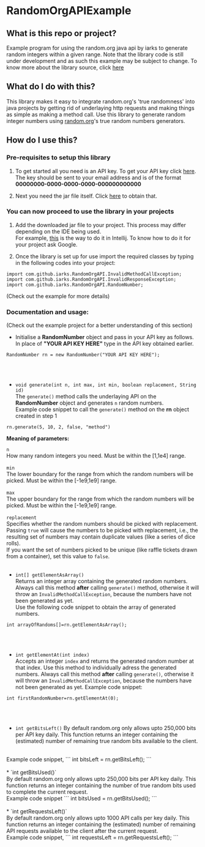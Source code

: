 # RandomOrgAPIExample

## What is this repo or project?

Example program for using the random.org java api by iarks to generate random integers within a given range. Note that the library code is still under development and as such this example may be subject to change.
To know more about the library source, click [here](https://bitbucket.org/iarks/randomorgapi)

## What do I do with this?

This library makes it easy to integrate random.org's 'true randomness' into java projects by getting rid of underlaying http requests and making things as simple as making a method call. Use this library to generate random integer numbers using [random.org](https://www.random.org/)'s true random numbers generators.

## How do I use this?
### Pre-requisites to setup this library
1. To get started all you need is an API key. To get your API key click [here](https://api.random.org/api-keys/beta).<br>The key should be sent to your email address and is of the format **00000000-0000-0000-0000-000000000000**</br>

2. Next you need the jar file itself. Click [here](https://raw.githubusercontent.com/iarks/RandomOrgAPIExample/master/lib/RandomNumberGenerator.jar) to obtain that.

### You can now proceed to use the library in your projects
1. Add the downloaded jar file to your project. This process may differ depending on the IDE being used.<br>For example, [this](https://stackoverflow.com/questions/1051640/correct-way-to-add-external-jars-lib-jar-to-an-intellij-idea-project) is the way to do it in Intellij. To know how to do it for your project ask Google.

2. Once the library is set up for use import the required classes by typing in the following codes into your project:
```
import com.github.iarks.RandomOrgAPI.InvalidMethodCallException;
import com.github.iarks.RandomOrgAPI.InvalidResponseException;
import com.github.iarks.RandomOrgAPI.RandomNumber;
```
(Check out the example for more details)

### Documentation and usage:
(Check out the example project for a better understanding of this section)

* Initialise a **RandomNumber** object and pass in your API key as follows. In place of **"YOUR API KEY HERE"** type in the API key obtained earlier.
```
RandomNumber rn = new RandomNumber("YOUR API KEY HERE");
```
<br><br>
* `void generate(int n, int max, int min, boolean replacement, String id)`<br>
The `generate()` method calls the underlaying API on the **RandomNumber** object and generates `n` random numbers.<br>
Example code snippet to call the `generate()` method on the **rn** object created in step 1
```
rn.generate(5, 10, 2, false, "method")
```
**Meaning of parameters:**<br>

`n`
<br>How many random integers you need. Must be within the [1,1e4] range.<br><br>
`min`
<br>The lower boundary for the range from which the random numbers will be picked. Must be within the [-1e9,1e9] range.<br><br>
`max`<br>The upper boundary for the range from which the random numbers will be picked. Must be within the [-1e9,1e9] range.<br><br>
`replacement`<br>Specifies whether the random numbers should be picked with replacement.
<br>Passing `true` will cause the numbers to be picked with replacement, i.e., the resulting set of numbers may contain duplicate values (like a series of dice rolls).
<br>If you want the set of numbers picked to be unique (like raffle tickets drawn from a container), set this value to `false`.
<br><br>
* `int[] getElementAsArray()`<br>
Returns an integer array containing the generated random numbers. Always call this method **after** calling `generate()` method, otherwise it will throw an `InvalidMethodCallException`, because the numbers have not been generated as yet.
<br>Use the following code snippet to obtain the array of generated numbers.
```
int arrayOfRandoms[]=rn.getElementAsArray();
```
<br><br>
* `int getElementAt(int index)`
<br>Accepts an integer `index` and returns the generated random number at that index. Use this method to individually adress the generated numbers. Always call this method **after** calling  `generate()`, otherwise it will throw an `InvalidMethodCallException`, because the numbers have not been generated as yet.
Example code snippet:
```
int firstRandomNumber=rn.getElementAt(0);
```
<br><br>
* `int getBitsLeft()`
By default random.org only allows upto 250,000 bits per API key daily. This function returns an integer containing the (estimated) number of remaining true random bits available to the client.
<br>
Example code snippet,
```
int bitsLeft = rn.getBitsLeft();
```
<br><br>
* `int getBitsUsed()`
<br>By default random.org only allows upto 250,000 bits per API key daily. This function returns an integer containing the number of true random bits used to complete the current request.
<br>
Example code snippet
```
int bitsUsed = rn.getBitsUsed();
```
<br><br>
* `int getRequestsLeft()`
<br>
By default random.org only allows upto 1000 API calls per key daily. This function returns an integer containing the (estimated) number of remaining API requests available to the client after the current request.
<br>
Example code snippet,
```
int requestsLeft = rn.getRequestsLeft();
```
